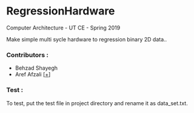 # RegressionHardware
Computer Architecture - UT CE - Spring 2019

Make simple multi sycle hardware to regression binary 2D data..

### Contributors :

 - Behzad Shayegh
 - Aref Afzali [[+](https://github.com/arefafzali)]


### Test :

To test, put the test file in project directory and rename it as data_set.txt.
